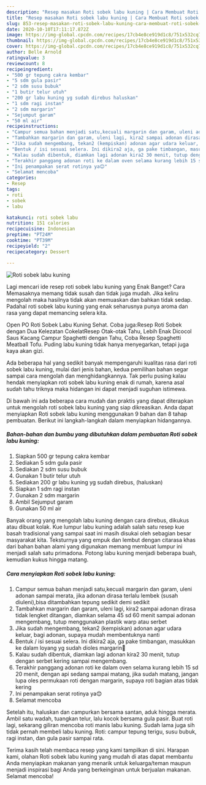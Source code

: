 ```yaml
---
description: "Resep masakan Roti sobek labu kuning | Cara Membuat Roti sobek labu kuning Yang Sedap"
title: "Resep masakan Roti sobek labu kuning | Cara Membuat Roti sobek labu kuning Yang Sedap"
slug: 853-resep-masakan-roti-sobek-labu-kuning-cara-membuat-roti-sobek-labu-kuning-yang-sedap
date: 2020-10-10T17:11:17.872Z
image: https://img-global.cpcdn.com/recipes/17cb4e8ce919d1c8/751x532cq70/roti-sobek-labu-kuning-foto-resep-utama.jpg
thumbnail: https://img-global.cpcdn.com/recipes/17cb4e8ce919d1c8/751x532cq70/roti-sobek-labu-kuning-foto-resep-utama.jpg
cover: https://img-global.cpcdn.com/recipes/17cb4e8ce919d1c8/751x532cq70/roti-sobek-labu-kuning-foto-resep-utama.jpg
author: Belle Arnold
ratingvalue: 3
reviewcount: 8
recipeingredient:
- "500 gr tepung cakra kembar"
- "5 sdm gula pasir"
- "2 sdm susu bubuk"
- "1 butir telur utuh"
- "200 gr labu kuning yg sudah direbus haluskan"
- "1 sdm ragi instan"
- "2 sdm margarin"
- "Sejumput garam"
- "50 ml air"
recipeinstructions:
- "Campur semua bahan menjadi satu,kecuali margarin dan garam, uleni adonan sampai merata, jika adonan dirasa terlalu lembek (susah diuleni),bisa ditambahkan tepung sedikit demi sedikit"
- "Tambahkan margarin dan garam, uleni lagi, kira2 sampai adonan dirasa tidak lengket ditangan, diamkan selama 45 sd 60 menit sampai adonan mengembang, tutup menggunakan plastik warp atau serbet"
- "Jika sudah mengembang, tekan2 (kempiskan) adonan agar udara keluar, bagi adonan, supaya mudah membentuknya nanti"
- "Bentuk / isi sesuai selera. Ini dikira2 aja, ga pake timbangan, masukkan ke dalam loyang yg sudah dioles margarin🤭"
- "Kalau sudah dibentuk, diamkan lagi adonan kira2 30 menit, tutup dengan serbet kering sampai mengembang."
- "Terakhir panggang adonan roti ke dalam oven selama kurang lebih 15 sd 20 menit, dengan api sedang sampai matang, jika sudah matang, jangan lupa oles permukaan roti dengan margarin, supaya roti bagian atas tidak kering"
- "Ini penampakan serat rotinya ya😊"
- "Selamat mencoba"
categories:
- Resep
tags:
- roti
- sobek
- labu

katakunci: roti sobek labu 
nutrition: 151 calories
recipecuisine: Indonesian
preptime: "PT24M"
cooktime: "PT39M"
recipeyield: "2"
recipecategory: Dessert

---
```



![Roti sobek labu kuning](https://img-global.cpcdn.com/recipes/17cb4e8ce919d1c8/751x532cq70/roti-sobek-labu-kuning-foto-resep-utama.jpg)

Lagi mencari ide resep roti sobek labu kuning yang Enak Banget? Cara Memasaknya memang tidak susah dan tidak juga mudah. Jika keliru mengolah maka hasilnya tidak akan memuaskan dan bahkan tidak sedap. Padahal roti sobek labu kuning yang enak seharusnya punya aroma dan rasa yang dapat memancing selera kita.

Open PO Roti Sobek Labu Kuning Sehat. Coba juga:Resep Roti Sobek dengan Dua Kelezatan CokelatResep Otak-otak Tahu, Lebih Enak Dicocol Saus Kacang Campur Spaghetti dengan Tahu, Coba Resep Spaghetti Meatball Tofu. Puding labu kuning tidak hanya menyegarkan, tetapi juga kaya akan gizi.

Ada beberapa hal yang sedikit banyak mempengaruhi kualitas rasa dari roti sobek labu kuning, mulai dari jenis bahan, kedua pemilihan bahan segar sampai cara mengolah dan menghidangkannya. Tak perlu pusing kalau hendak menyiapkan roti sobek labu kuning enak di rumah, karena asal sudah tahu triknya maka hidangan ini dapat menjadi suguhan istimewa.


Di bawah ini ada beberapa cara mudah dan praktis yang dapat diterapkan untuk mengolah roti sobek labu kuning yang siap dikreasikan. Anda dapat menyiapkan Roti sobek labu kuning menggunakan 9 bahan dan 8 tahap pembuatan. Berikut ini langkah-langkah dalam menyiapkan hidangannya.

<!--inarticleads1-->

##### Bahan-bahan dan bumbu yang dibutuhkan dalam pembuatan Roti sobek labu kuning:

1. Siapkan 500 gr tepung cakra kembar
1. Sediakan 5 sdm gula pasir
1. Sediakan 2 sdm susu bubuk
1. Gunakan 1 butir telur utuh
1. Sediakan 200 gr labu kuning yg sudah direbus, (haluskan)
1. Siapkan 1 sdm ragi instan
1. Gunakan 2 sdm margarin
1. Ambil Sejumput garam
1. Gunakan 50 ml air


Banyak orang yang mengolah labu kuning dengan cara direbus, dikukus atau dibuat kolak. Kue lumpur labu kuning adalah salah satu resep kue basah tradisional yang sampai saat ini masih disukai oleh sebagian besar masyarakat kita. Teksturnya yang empuk dan lembut dengan citarasa khas dari bahan bahan alami yang digunakan memang membuat lumpur ini menjadi salah satu primadona. Potong labu kuning menjadi beberapa buah, kemudian kukus hingga matang. 

<!--inarticleads2-->

##### Cara menyiapkan Roti sobek labu kuning:

1. Campur semua bahan menjadi satu,kecuali margarin dan garam, uleni adonan sampai merata, jika adonan dirasa terlalu lembek (susah diuleni),bisa ditambahkan tepung sedikit demi sedikit
1. Tambahkan margarin dan garam, uleni lagi, kira2 sampai adonan dirasa tidak lengket ditangan, diamkan selama 45 sd 60 menit sampai adonan mengembang, tutup menggunakan plastik warp atau serbet
1. Jika sudah mengembang, tekan2 (kempiskan) adonan agar udara keluar, bagi adonan, supaya mudah membentuknya nanti
1. Bentuk / isi sesuai selera. Ini dikira2 aja, ga pake timbangan, masukkan ke dalam loyang yg sudah dioles margarin🤭
1. Kalau sudah dibentuk, diamkan lagi adonan kira2 30 menit, tutup dengan serbet kering sampai mengembang.
1. Terakhir panggang adonan roti ke dalam oven selama kurang lebih 15 sd 20 menit, dengan api sedang sampai matang, jika sudah matang, jangan lupa oles permukaan roti dengan margarin, supaya roti bagian atas tidak kering
1. Ini penampakan serat rotinya ya😊
1. Selamat mencoba


Setelah itu, haluskan dan campurkan bersama santan, aduk hingga merata. Ambil satu wadah, tuangkan telur, lalu kocok bersama gula pasir. Buat roti lagi, sekarang giliran mencoba roti manis labu kuning. Sudah lama juga sih tidak pernah membeli labu kuning. Roti: campur tepung terigu, susu bubuk, ragi instan, dan gula pasir sampai rata. 

Terima kasih telah membaca resep yang kami tampilkan di sini. Harapan kami, olahan Roti sobek labu kuning yang mudah di atas dapat membantu Anda menyiapkan makanan yang menarik untuk keluarga/teman maupun menjadi inspirasi bagi Anda yang berkeinginan untuk berjualan makanan. Selamat mencoba!
